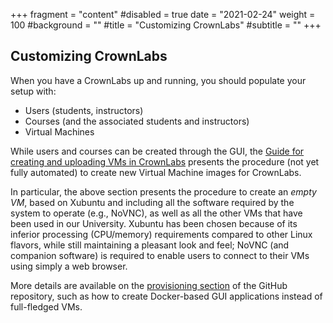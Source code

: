+++
fragment = "content"
#disabled = true
date = "2021-02-24"
weight = 100
#background = ""
#title = "Customizing CrownLabs"
#subtitle = ""
+++

## Customizing CrownLabs

When you have a CrownLabs up and running, you should populate your setup with:
- Users (students, instructors)
- Courses (and the associated students and instructors)
- Virtual Machines

While users and courses can be created through the GUI, the [Guide for creating and uploading VMs in CrownLabs](https://github.com/netgroup-polito/CrownLabs/tree/master/provisioning/virtual-machines) presents the procedure (not yet fully automated) to create new Virtual Machine images for CrownLabs.

In particular, the above section presents the procedure to create an *empty VM*, based on Xubuntu and including all the software required by the system to operate (e.g., NoVNC), as well as all the other VMs that have been used in our University.
Xubuntu has been chosen because of its inferior processing (CPU/memory) requirements compared to other Linux flavors, while still maintaining a pleasant look and feel; NoVNC (and companion software) is required to enable users to connect to their VMs using simply a web browser.

More details are available on the [provisioning section](https://github.com/netgroup-polito/CrownLabs/tree/master/provisioning) of the GitHub repository, such as how to create Docker-based GUI applications instead of full-fledged VMs.


